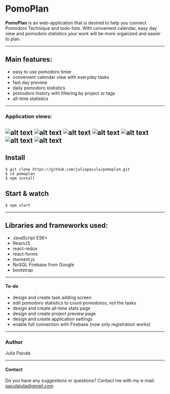 # PomoPlan

**PomoPlan** is an web-application that is desired to help you connect Pomodoro Technique and todo-lists. With convenient calendar, easy day view and pomodoro statistics your work will be more organized and easier to plan.

---
## Main features:
  + easy to use pomodoro timer
  + convenient calendar view with everyday tasks
  + fast day preview
  + daily pomodoro statistics
  + pomodoro history with filtering by project or tags
  + all-time statistics
---
### Application views:
![alt text](https://raw.githubusercontent.com/juliapacula/pomoplan/master/previews/pomoplan1.png "PomoPlan")
![alt text](https://raw.githubusercontent.com/juliapacula/pomoplan/master/previews/pomoplan2.png "PomoPlan")
![alt text](https://raw.githubusercontent.com/juliapacula/pomoplan/master/previews/pomoplan3.png "PomoPlan")
![alt text](https://raw.githubusercontent.com/juliapacula/pomoplan/master/previews/pomoplan4.png "PomoPlan")
![alt text](https://raw.githubusercontent.com/juliapacula/pomoplan/master/previews/pomoplan5.png "PomoPlan")
![alt text](https://raw.githubusercontent.com/juliapacula/pomoplan/master/previews/pomoplan6.png "PomoPlan")
![alt text](https://raw.githubusercontent.com/juliapacula/pomoplan/master/previews/pomoplan7.png "PomoPlan")
---
## Install

    $ git clone https://github.com/juliapacula/pomoplan.git
    $ cd pomoplan
    $ npm install
    
## Start & watch
    
    $ npm start
---
## Libraries and frameworks used:
  + JavaScript ES6+
  + ReactJS
  + react-redux
  + react-forms
  + moment.js
  + NoSQL Firebase from Google
  + bootstrap 
---
#### To-do
  + design and create task adding screen
  + edit pomodoro statistics to count pomodoros, not the tasks
  + design and create all-time stats page
  + design and create project preview page
  + design and create application settings
  + enable full connection with Firebase (now only registration works)
---
### Author
  Julia Pacuła

--- 
#### Contact
  Do you have any suggestions or questions? Contact me with my e-mail: paculajulia@gmail.com
